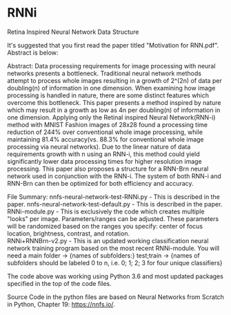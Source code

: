# RNNi
Retina Inspired Neural Network Data Structure

It's suggested that you first read the paper titled "Motivation for RNN.pdf". Abstract is below:

Abstract:
Data processing requirements for image processing with neural networks presents a bottleneck. Traditional neural network methods attempt to process whole images resulting in a growth of 2^(2n) of data per doubling(n) of information in one dimension. When examining how image processing is handled in nature, there are some distinct features which overcome this bottleneck. This paper presents a method inspired by nature which may result in a growth as low as 4n per doubling(n) of information in one dimension. Applying only the Retinal inspired Neural Network(RNN-i) method with MNIST Fashion images of 28x28 found a processing time reduction of 244% over conventional whole image processing, while maintaining 81.4% accuracy(vs. 88.3% for conventional whole image processing via neural networks). Due to the linear nature of data requirements growth with n using an RNN-i, this method could yield significantly lower data processing times for higher resolution image processing.  This paper also proposes a structure for a RNN-Brn neural network used in conjunction with the RNN-i. The system of both RNN-i and RNN-Brn can then be optimized for both efficiency and accuracy. 

File Summary:
nnfs-neural-network-test-RNNi.py - This is described in the paper.
nnfs-neural-network-test-default.py - This is described in the paper.
RNNi-module.py - This is exclusively the code which creates multiple "looks" per image. Parameters/ranges can be adjusted. These parameters will be randomized based on the ranges you specify: center of focus location, brightness, contrast, and rotation.  
RNNi+RNNBrn-v2.py - This is an updated working classification neural network training program based on the most recent RNNi-module. You will need a main folder -> {names of subfolders:} test;train  -> {names of subfolders should be labeled 0 to n, i.e. 0; 1; 2; 3 for four unique classifiers}

The code above was working using Python 3.6 and most updated packages specified in the top of the code files.

Source Code in the python files are based on Neural Networks from Scratch in Python, Chapter 19: https://nnfs.io/. 



